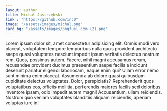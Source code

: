 ```yaml
---
layout: author
title: Michał Jastrzębski
link : "https://github.com/inc0"
image: "/assets/images/michal.png"
card_bg: "/assets/images/pngfuel.com (2).png"
---
```


Lorem ipsum dolor sit, amet consectetur adipisicing elit. Omnis modi vero placeat, voluptatem tempore temporibus nulla quos provident architecto saepe quasi voluptates nesciunt impedit ipsum veritatis delectus nostrum rem. Quos, possimus autem. Facere, nihil magni accusamus rerum, recusandae provident ducimus <!--more--> praesentium saepe facilis a incidunt deserunt pariatur eligendi laboriosam, eaque enim qui? Ullam error nemo sunt minima enim placeat. Assumenda ab dolore quasi quibusdam cupiditate delectus voluptates. Dolor, perspiciatis? Reprehenderit quos voluptatibus eos, officiis mollitia, perferendis maiores facilis sed doloribus inventore ipsam, odio impedit autem magni! Accusantium, ullam reiciendis. Nostrum quo veniam voluptates blanditiis aliquam reiciendis, aperiam voluptas iure in!
